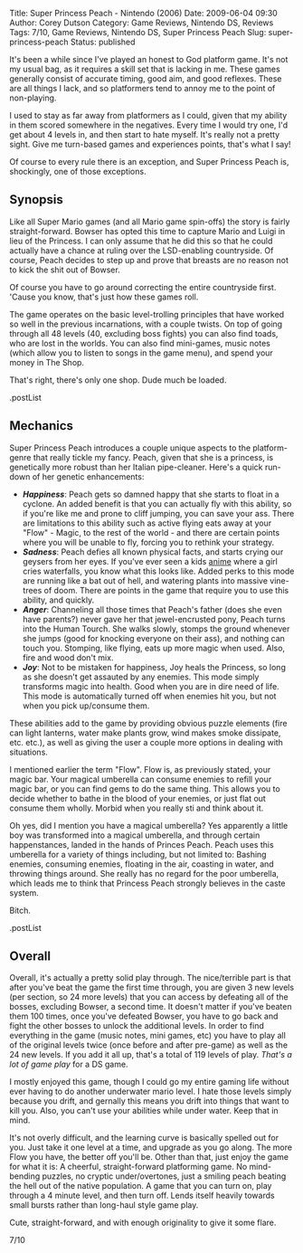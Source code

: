 Title: Super Princess Peach - Nintendo (2006)
Date: 2009-06-04 09:30
Author: Corey Dutson
Category: Game Reviews, Nintendo DS, Reviews
Tags: 7/10, Game Reviews, Nintendo DS, Super Princess Peach
Slug: super-princess-peach
Status: published

It's been a while since I've played an honest to God platform game. It's
not my usual bag, as it requires a skill set that is lacking in me.
These games generally consist of accurate timing, good aim, and good
reflexes. These are all things I lack, and so platformers tend to annoy
me to the point of non-playing.

I used to stay as far away from platformers as I could, given that my
ability in them scored somewhere in the negatives. Every time I would
try one, I'd get about 4 levels in, and then start to hate myself. It's
really not a pretty sight. Give me turn-based games and experiences
points, that's what I say!

Of course to every rule there is an exception, and Super Princess Peach
is, shockingly, one of those exceptions.<!-- PELICAN_END_SUMMARY -->



Synopsis
--------

Like all Super Mario games (and all Mario game spin-offs) the story is
fairly straight-forward. Bowser has opted this time to capture Mario and
Luigi in lieu of the Princess. I can only assume that he did this so
that he could actually have a chance at ruling over the LSD-enabling
countryside. Of course, Peach decides to step up and prove that breasts
are no reason not to kick the shit out of Bowser.

Of course you have to go around correcting the entire countryside first.
'Cause you know, that's just how these games roll.

The game operates on the basic level-trolling principles that have
worked so well in the previous incarnations, with a couple twists. On
top of going through all 48 levels (40, excluding boss fights) you can
also find toads, who are lost in the worlds. You can also find
mini-games, music notes (which allow you to listen to songs in the game
menu), and spend your money in The Shop.

That's right, there's only one shop. Dude much be loaded.

.postList

Mechanics
---------

Super Princess Peach introduces a couple unique aspects to the
platform-genre that really tickle my fancy. Peach, given that she is a
princess, is genetically more robust than her Italian pipe-cleaner.
Here's a quick run-down of her genetic enhancements:

-   ***Happiness***: Peach gets so damned happy that she starts to float
    in a cyclone. An added benefit is that you can actually fly with
    this ability, so if you're like me and prone to cliff jumping, you
    can save your ass. There are limitations to this ability such as
    active flying eats away at your "Flow" - Magic, to the rest of the
    world - and there are certain points where you will be unable to
    fly, forcing you to rethink your strategy.
-   ***Sadness***: Peach defies all known physical facts, and starts
    crying our geysers from her eyes. If you've ever seen a kids
    [anime](http://en.wikipedia.org/wiki/Anime "Wikipedia: Anime") where
    a girl cries waterfalls, you know what this looks like. Added perks
    to this mode are running like a bat out of hell, and watering plants
    into massive vine-trees of doom. There are points in the game that
    require you to use this ability, and quickly.
-   ***Anger***: Channeling all those times that Peach's father (does
    she even have parents?) never gave her that jewel-encrusted pony,
    Peach turns into the Human Tourch. She walks slowly, stomps the
    ground whenever she jumps (good for knocking everyone on their ass),
    and nothing can touch you. Stomping, like flying, eats up more magic
    when used. Also, fire and wood don't mix.
-   ***Joy***: Not to be mistaken for happiness, Joy heals the Princess,
    so long as she doesn't get assauted by any enemies. This mode simply
    transforms magic into health. Good when you are in dire need
    of life. This mode is automatically turned off when enemies hit you,
    but not when you pick up/consume them.

These abilities add to the game by providing obvious puzzle elements
(fire can light lanterns, water make plants grow, wind makes smoke
dissipate, etc. etc.), as well as giving the user a couple more options
in dealing with situations.

I mentioned earlier the term "Flow". Flow is, as previously stated, your
magic bar. Your magical umberella can consume enemies to refill your
magic bar, or you can find gems to do the same thing. This allows you to
decide whether to bathe in the blood of your enemies, or just flat out
consume them wholly. Morbid when you really sti and think about it.

Oh yes, did I mention you have a magical umberella? Yes apparently a
little boy was transformed into a magical umberella, and through certain
happenstances, landed in the hands of Princes Peach. Peach uses this
umberella for a variety of things including, but not limited to: Bashing
enemies, consuming enemies, floating in the air, coasting in water, and
throwing things around. She really has no regard for the poor umberella,
which leads me to think that Princess Peach strongly believes in the
caste system.

Bitch.

.postList

Overall
-------

Overall, it's actually a pretty solid play through. The nice/terrible
part is that after you've beat the game the first time through, you are
given 3 new levels (per section, so 24 more levels) that you can access
by defeating all of the bosses, excluding Bowser, a second time. It
doesn't matter if you've beaten them 100 times, once you've defeated
Bowser, you have to go back and fight the other bosses to unlock the
additional levels. In order to find everything in the game (music notes,
mini games, etc) you have to play all of the original levels twice (once
before and after pre-game) as well as the 24 new levels. If you add it
all up, that's a total of 119 levels of play. *That's a lot of game
play* for a DS game.

I mostly enjoyed this game, though I could go my entire gaming life
without ever having to do another underwater mario level. I hate those
levels simply because you drift, and gernally this means you drift into
things that want to kill you. Also, you can't use your abilities while
under water. Keep that in mind.

It's not overly difficult, and the learning curve is basically spelled
out for you. Just take it one level at a time, and upgrade as you go
along. The more Flow you have, the better off you'll be. Other than
that, just enjoy the game for what it is: A cheerful, straight-forward
platforming game. No mind-bending puzzles, no cryptic under/overtones,
just a smiling peach beating the hell out of the native population. A
game that you can turn on, play through a 4 minute level, and then turn
off. Lends itself heavily towards small bursts rather than long-haul
style game play.

Cute, straight-forward, and with enough originality to give it some
flare.

7/10
